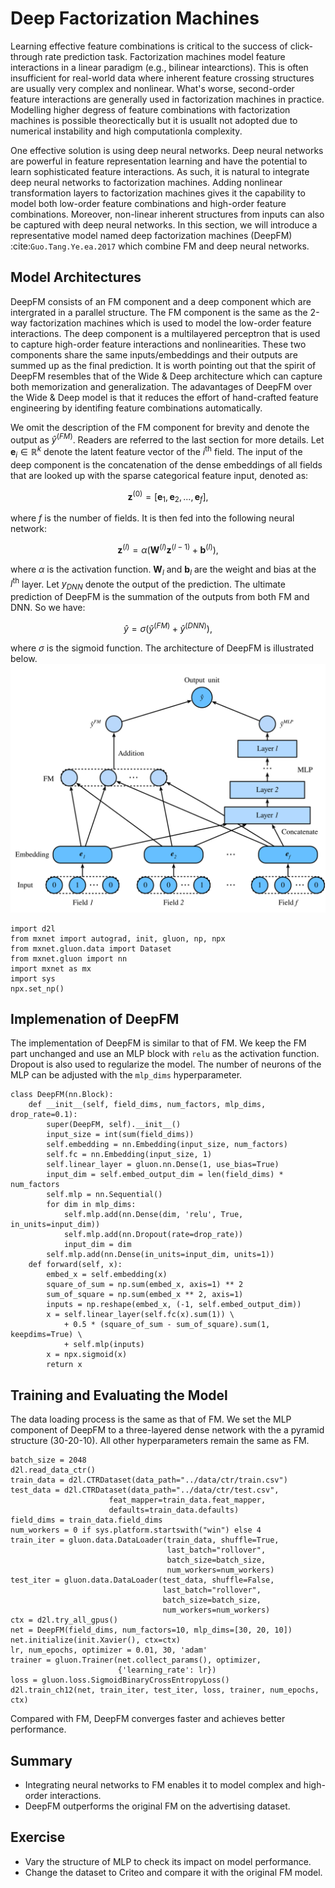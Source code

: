 # Deep Factorization Machines

Learning effective feature combinations is critical to the success of click-through rate prediction task. Factorization machines model feature interactions in a linear paradigm (e.g., bilinear intearctions). This is often insufficient for real-world data where inherent feature crossing structures are usually very complex and nonlinear. What's worse, second-order feature interactions are generally used in factorization machines in practice. Modelling higher degress of feature combinations with factorization machines is possible theorectically but it is usuallt not adopted due to numerical instability and high computationla complexity.

One effective solution is using deep neural networks. Deep neural networks are powerful in feature representation learning and have the potential to learn sophisticated feature interactions. As such, it is natural to integrate deep neural networks to factorization machines. Adding nonlinear transformation layers to factorization machines gives it the capability to model both low-order feature combinations and high-order feature combinations. Moreover, non-linear inherent structures from inputs can also be captured with deep neural networks. In this section, we will introduce a representative model named deep factorization machines (DeepFM) :cite:`Guo.Tang.Ye.ea.2017` which combine FM and deep neural networks. 


## Model Architectures 

DeepFM consists of an FM component and a deep component which are intergrated in a parallel structure. The FM component is the same as the 2-way factorization machines which is used to model the low-order feature interactions. The deep component is a multilayered perceptron that is used to capture high-order feature interactions and nonlinearities. These two components share the same inputs/embeddings and their outputs are summed up as the final prediction. It is worth pointing out that the spirit of DeepFM resembles that of the Wide \& Deep architecture which can capture both memorization and generalization. The adavantages of DeepFM over the Wide \& Deep model is that it reduces the effort of hand-crafted feature engineering by identifing feature combinations automatically. 

We omit the description of the FM component for brevity and denote the output as $\hat{y}^{(FM)}$. Readers are referred to the last section for more details. Let $\mathbf{e}_i \in \mathbb{R}^{k}$ denote the latent feature vector of the $i^\mathrm{th}$ field.  The input of the deep component is the concatenation of the dense embeddings of all fields that are looked up with the sparse categorical feature input, denoted as:

$$
\mathbf{z}^{(0)}  = [\mathbf{e}_1, \mathbf{e}_2, ..., \mathbf{e}_f],
$$

where $f$ is the number of fields.  It is then fed into the following neural network:

$$
\mathbf{z}^{(l)}  = \alpha(\mathbf{W}^{(l)}\mathbf{z}^{(l-1)} + \mathbf{b}^{(l)}),
$$

where $\alpha$ is the activation function.  $\mathbf{W}_{l}$ and $\mathbf{b}_{l}$ are the weight and bias at the $l^\mathrm{th}$ layer. Let $y_{DNN}$ denote the output of the prediction. The ultimate prediction of DeepFM is the summation of the outputs from both FM and DNN. So we have: 

$$
\hat{y} = \sigma(\hat{y}^{(FM)} + \hat{y}^{(DNN)}),
$$

where $\sigma$ is the sigmoid function. The architecture of DeepFM is illustrated below.
![Illustration of the DeepFM model](../img/rec-deepfm.svg)

```{.python .input  n=2}
import d2l
from mxnet import autograd, init, gluon, np, npx
from mxnet.gluon.data import Dataset
from mxnet.gluon import nn
import mxnet as mx
import sys
npx.set_np()
```

## Implemenation of DeepFM
The implementation of DeepFM is similar to that of FM. We keep the FM part unchanged and use an MLP block with `relu` as the activation function. Dropout is also used to regularize the model. The number of neurons of the MLP can be adjusted with the `mlp_dims` hyperparameter.

```{.python .input  n=2}
class DeepFM(nn.Block):
    def __init__(self, field_dims, num_factors, mlp_dims, drop_rate=0.1):
        super(DeepFM, self).__init__()
        input_size = int(sum(field_dims))
        self.embedding = nn.Embedding(input_size, num_factors)
        self.fc = nn.Embedding(input_size, 1)
        self.linear_layer = gluon.nn.Dense(1, use_bias=True)
        input_dim = self.embed_output_dim = len(field_dims) * num_factors
        self.mlp = nn.Sequential()
        for dim in mlp_dims:
            self.mlp.add(nn.Dense(dim, 'relu', True, in_units=input_dim))
            self.mlp.add(nn.Dropout(rate=drop_rate))
            input_dim = dim
        self.mlp.add(nn.Dense(in_units=input_dim, units=1))
    def forward(self, x):
        embed_x = self.embedding(x)
        square_of_sum = np.sum(embed_x, axis=1) ** 2
        sum_of_square = np.sum(embed_x ** 2, axis=1)
        inputs = np.reshape(embed_x, (-1, self.embed_output_dim))
        x = self.linear_layer(self.fc(x).sum(1)) \
            + 0.5 * (square_of_sum - sum_of_square).sum(1, keepdims=True) \
            + self.mlp(inputs)
        x = npx.sigmoid(x)
        return x
```

## Training and Evaluating the Model
The data loading process is the same as that of FM. We set the MLP component of DeepFM to a three-layered dense network with the a pyramid structure (30-20-10). All other hyperparameters remain the same as FM.

```{.python .input  n=4}
batch_size = 2048
d2l.read_data_ctr()
train_data = d2l.CTRDataset(data_path="../data/ctr/train.csv")
test_data = d2l.CTRDataset(data_path="../data/ctr/test.csv", 
                      feat_mapper=train_data.feat_mapper, 
                      defaults=train_data.defaults)
field_dims = train_data.field_dims
num_workers = 0 if sys.platform.startswith("win") else 4
train_iter = gluon.data.DataLoader(train_data, shuffle=True, 
                                   last_batch="rollover", 
                                   batch_size=batch_size,
                                   num_workers=num_workers)
test_iter = gluon.data.DataLoader(test_data, shuffle=False,
                                  last_batch="rollover",
                                  batch_size=batch_size,
                                  num_workers=num_workers)
ctx = d2l.try_all_gpus()
net = DeepFM(field_dims, num_factors=10, mlp_dims=[30, 20, 10])
net.initialize(init.Xavier(), ctx=ctx)
lr, num_epochs, optimizer = 0.01, 30, 'adam'
trainer = gluon.Trainer(net.collect_params(), optimizer, 
                        {'learning_rate': lr})
loss = gluon.loss.SigmoidBinaryCrossEntropyLoss()
d2l.train_ch12(net, train_iter, test_iter, loss, trainer, num_epochs, ctx)
```

Compared with FM, DeepFM converges faster and achieves better performance.

## Summary 

* Integrating neural networks to FM enables it to model complex and high-order interactions. 
* DeepFM outperforms the original FM on the advertising dataset.

## Exercise
* Vary the structure of MLP to check its impact on model performance.
* Change the dataset to Criteo and compare it with the original FM model.
